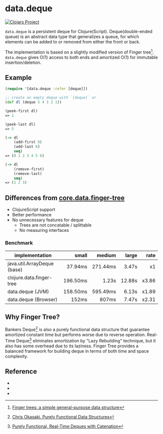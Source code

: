 # data.deque

[![Clojars Project](https://img.shields.io/clojars/v/data.deque.svg)](https://clojars.org/data.deque)

`data.deque` is a persistent deque for Clojure(Script).
Deque(double-ended queue) is an abstract data type that generalizes a queue, for which elements can be added to or removed from either the front or back.

The implementation is based on a slightly modified version of Finger tree[^1].
`data.deque` gives O(1) access to both ends and amortized O(1) for immutable insertion/deletion.


## Example

```clj
(require '[data.deque :refer [deque]])

;; create an empty deque with `(deque)` or
(def dl (deque 5 4 3 2 1))

(peek-first dl)
=> 1

(peek-last dl)
=> 5

(-> dl
    (add-first 0)
    (add-last 6)
    seq)
=> (0 1 2 3 4 5 6)

(-> dl
    (remove-first)
    (remove-last)
    seq)
=> (1 2 3)
```


## Differences from [core.data.finger-tree](https://github.com/clojure/data.finger-tree) 
 - ClojureScript support
 - Better performance
 - No unnecessary features for deque
   - Trees are not concatable / splittable
   - No measuring interfaces
   

### Benchmark

| implementation              |    small |   medium |  large |  rate |
| --------------------------- | -------: | -------: | -----: | ----: |
| java.util.ArrayDeque (base) | 37.94ms  | 271.44ms | 3.47s  | x1    |
| clojure.data.finger-tree    | 196.50ms | 1.23s    | 12.88s | x3.86 |
| data.deque (JVM)            | 158.50ms | 595.49ms | 6.13s  | x1.89 |
| data.deque (Browser)        | 152ms    | 807ms    | 7.47s  | x2.31 |


## Why Finger Tree?

Bankers Deque[^2] is also a purely functional data structure that guarantee amortized constant time but performs worse due to reverse operation. 
Real-Time Deque[^3] eliminates amortization by "Lazy Rebuilding" technique, but it also has some overhead due to its laziness.
Finger Tree provides a balanced framework for building deque in terms of both time and space complexity.


## Reference
 - [^1]: [Finger trees: a simple general-purpose data structure](http://www.soi.city.ac.uk/~ross/papers/FingerTree.pdf)
 - [^2]: [Chris Okasaki. Purely Functional Data Structures](https://www.cs.cmu.edu/~rwh/theses/okasaki.pdf)
 - [^3]: [Purely Functional, Real-Time Deques with Catenation](http://www.math.tau.ac.il/~haimk/adv-ds-2000/jacm-final.pdf)
